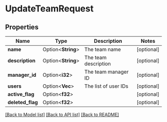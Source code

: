 # UpdateTeamRequest

## Properties

Name | Type | Description | Notes
------------ | ------------- | ------------- | -------------
**name** | Option<**String**> | The team name | [optional]
**description** | Option<**String**> | The team description | [optional]
**manager_id** | Option<**i32**> | The team manager ID | [optional]
**users** | Option<**Vec<i32>**> | The list of user IDs | [optional]
**active_flag** | Option<**f32**> |  | [optional]
**deleted_flag** | Option<**f32**> |  | [optional]

[[Back to Model list]](../README.md#documentation-for-models) [[Back to API list]](../README.md#documentation-for-api-endpoints) [[Back to README]](../README.md)


